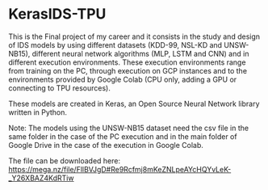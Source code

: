 # KerasIDS-TPU
This is the Final project of my career and it consists in the study and design of IDS models by using different datasets (KDD-99, NSL-KD and UNSW-NB15), different neural network algorithms (MLP, LSTM and CNN) and in different execution environments. These execution environments range from training on the PC, through execution on GCP instances and to the environments provided by Google Colab (CPU only, adding a GPU or connecting to TPU resources).

These models are created in Keras, an Open Source Neural Network library written in Python.

Note: The models using the UNSW-NB15 dataset need the csv file in the same folder in the case of the PC execution and in the main folder of Google Drive in the case of the execution in Google Colab.

The file can be downloaded here: https://mega.nz/file/FllBVJgD#Re9Rcfmj8mKeZNLpeAYcHQYvLeK-_Y26XBAZ4KdRTiw
